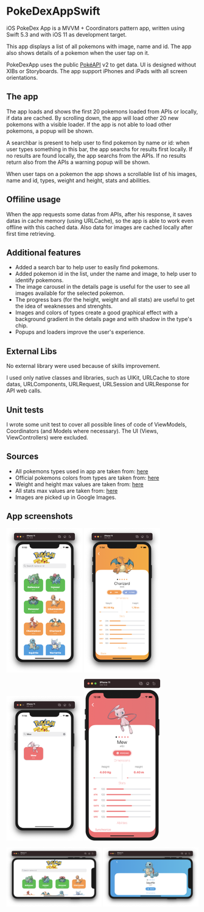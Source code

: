 # PokeDexAppSwift
iOS PokeDex App is a MVVM + Coordinators pattern app, written using Swift 5.3 and with iOS 11 as development target.

This app displays a list of all pokemons with image, name and id.
The app also shows details of a pokemon when the user tap on it.

PokeDexApp uses the public [PokéAPI](https://pokeapi.co/) v2 to get data.
UI is designed without XIBs or Storyboards.
The app support iPhones and iPads with all screen orientations.

## The app
The app loads and shows the first 20 pokemons loaded from APIs or locally, if data are cached. By scrolling down, the app will load other 20 new pokemons with a visible loader.
If the app is not able to load other pokemons, a popup will be shown.

A searchbar is present to help user to find pokemon by name or id: when user types something in this bar, the app searchs for results first locally.
If no results are found locally, the app searchs from the APIs. 
If no results return also from the APIs a warning popup will be shown.

When user taps on a pokemon the app shows a scrollable list of his images, name and id, types, weight and height, stats and abilities.

## Offiline usage
When the app requests some datas from APIs, after his response, it saves datas in cache memory (using URLCache), so the app is able to work even offline with this cached data.
Also data for images are cached locally after first time retrieving.

## Additional features
- Added a search bar to help user to easily find pokemons.
- Added pokemon id in the list, under the name and image, to help user to identify pokemons.
- The image carousel in the details page is useful for the user to see all images available for the selected pokemon.
- The progress bars (for the height, weight and all stats) are useful to get the idea of weaknesses and strenghts.
- Images and colors of types create a good graphical effect with a background gradient in the details page and with shadow in the type's chip.
- Popups and loaders improve the user's experience. 

## External Libs
No external library were used because of skills improvement.

I used only native classes and libraries, such as UIKit, URLCache to store datas, URLComponents, URLRequest, URLSession and URLResponse for API web calls.

## Unit tests
I wrote some unit test to cover all possible lines of code of ViewModels, Coordinators (and Models where necessary).
The UI (Views, ViewControllers) were excluded.

## Sources
- All pokemons types used in app are taken from: [here](https://pokeapi.co/api/v2/type)
- Official pokemons colors from types are taken from: [here]( https://wiki.pokemoncentral.it/Tipo)
- Weight and height max values are taken from: [here](https://pokemondb.net/pokedex/stats/height-weight)
- All stats max values are taken from: [here](https://www.serebii.net/pokedex-swsh/stat/sp-attack.shtml)
- Images are picked up in Google Images.

## App screenshots

<p>
<img src="./screenshots/list_portrait.png?raw=true" width="200">
<img src="./screenshots/details_portait.png?raw=true" width="200">
</p>
<p>
<img src="./screenshots/list_found.png?raw=true" width="200">
<img src="./screenshots/details_found.png?raw=true" width="200">
</p>
<p>
<img src="./screenshots/list_landscape.png?raw=true" width="250">
<img src="./screenshots/details_landscape.png?raw=true" width="250">
</p>




